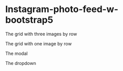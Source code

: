 # Instagram-photo-feed-w-bootstrap5


The grid with three images by row

The grid with one image by row

The modal

The dropdown

